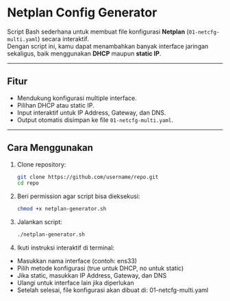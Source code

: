 # Netplan Config Generator

Script Bash sederhana untuk membuat file konfigurasi **Netplan** (`01-netcfg-multi.yaml`) secara interaktif.  
Dengan script ini, kamu dapat menambahkan banyak interface jaringan sekaligus, baik menggunakan **DHCP** maupun **static IP**.

---

## Fitur
- Mendukung konfigurasi multiple interface.
- Pilihan DHCP atau static IP.
- Input interaktif untuk IP Address, Gateway, dan DNS.
- Output otomatis disimpan ke file `01-netcfg-multi.yaml`.

---

## Cara Menggunakan

1. Clone repository:
   ```bash
   git clone https://github.com/username/repo.git
   cd repo
   ```
2. Beri permission agar script bisa dieksekusi:
   ```bash
   chmod +x netplan-generator.sh
   ```
3. Jalankan script:
   ```bash
   ./netplan-generator.sh
   ```
4. Ikuti instruksi interaktif di terminal:
- Masukkan nama interface (contoh: ens33)
- Pilih metode konfigurasi (true untuk DHCP, no untuk static)
- Jika static, masukkan IP Address, Gateway, dan DNS
- Ulangi untuk interface lain jika diperlukan
- Setelah selesai, file konfigurasi akan dibuat di: 01-netcfg-multi.yaml

